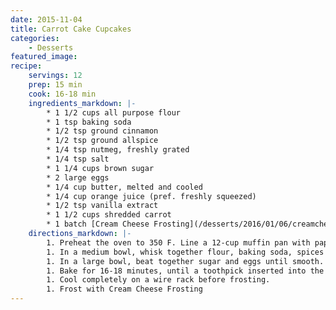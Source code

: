 ```yaml
---
date: 2015-11-04
title: Carrot Cake Cupcakes
categories:
    - Desserts
featured_image: 
recipe:
    servings: 12
    prep: 15 min
    cook: 16-18 min
    ingredients_markdown: |-
        * 1 1/2 cups all purpose flour
        * 1 tsp baking soda
        * 1/2 tsp ground cinnamon
        * 1/2 tsp ground allspice
        * 1/4 tsp nutmeg, freshly grated
        * 1/4 tsp salt
        * 1 1/4 cups brown sugar
        * 2 large eggs
        * 1/4 cup butter, melted and cooled
        * 1/4 cup orange juice (pref. freshly squeezed)
        * 1/2 tsp vanilla extract
        * 1 1/2 cups shredded carrot
        * 1 batch [Cream Cheese Frosting](/desserts/2016/01/06/creamcheesefrosting/)
    directions_markdown: |-
        1. Preheat the oven to 350 F. Line a 12-cup muffin pan with paper liners.
        1. In a medium bowl, whisk together flour, baking soda, spices and salt.
        1. In a large bowl, beat together sugar and eggs until smooth. Whisk in melted butter, orange juice and vanilla extract. Gradually stir in flour mixture until only a few streaks of dry ingredients remain. Stir in shredded carrots, then divide evenly into prepared muffin pan.
        1. Bake for 16-18 minutes, until a toothpick inserted into the center comes out clean.
        1. Cool completely on a wire rack before frosting.
        1. Frost with Cream Cheese Frosting
---
```


